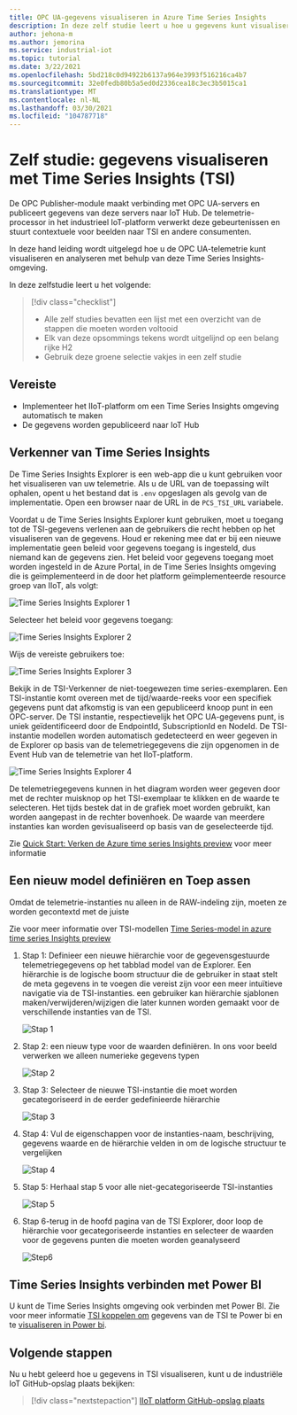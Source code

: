 ```yaml
---
title: OPC UA-gegevens visualiseren in Azure Time Series Insights
description: In deze zelf studie leert u hoe u gegevens kunt visualiseren met Time Series Insights.
author: jehona-m
ms.author: jemorina
ms.service: industrial-iot
ms.topic: tutorial
ms.date: 3/22/2021
ms.openlocfilehash: 5bd218c0d94922b6137a964e3993f516216ca4b7
ms.sourcegitcommit: 32e0fedb80b5a5ed0d2336cea18c3ec3b5015ca1
ms.translationtype: MT
ms.contentlocale: nl-NL
ms.lasthandoff: 03/30/2021
ms.locfileid: "104787718"
---
```

# <a name="tutorial-visualize-data-with-time-series-insights-tsi"></a>Zelf studie: gegevens visualiseren met Time Series Insights (TSI)

De OPC Publisher-module maakt verbinding met OPC UA-servers en publiceert gegevens van deze servers naar IoT Hub. De telemetrie-processor in het industrieel IoT-platform verwerkt deze gebeurtenissen en stuurt contextuele voor beelden naar TSI en andere consumenten.  

In deze hand leiding wordt uitgelegd hoe u de OPC UA-telemetrie kunt visualiseren en analyseren met behulp van deze Time Series Insights-omgeving.

In deze zelfstudie leert u het volgende:

> [!div class="checklist"]
> * Alle zelf studies bevatten een lijst met een overzicht van de stappen die moeten worden voltooid
> * Elk van deze opsommings tekens wordt uitgelijnd op een belang rijke H2
> * Gebruik deze groene selectie vakjes in een zelf studie

## <a name="prerequisite"></a>Vereiste

* Implementeer het IIoT-platform om een Time Series Insights omgeving automatisch te maken
* De gegevens worden gepubliceerd naar IoT Hub

## <a name="time-series-insights-explorer"></a>Verkenner van Time Series Insights

De Time Series Insights Explorer is een web-app die u kunt gebruiken voor het visualiseren van uw telemetrie. Als u de URL van de toepassing wilt ophalen, opent u het bestand dat is `.env` opgeslagen als gevolg van de implementatie.  Open een browser naar de URL in de `PCS_TSI_URL` variabele.  

Voordat u de Time Series Insights Explorer kunt gebruiken, moet u toegang tot de TSI-gegevens verlenen aan de gebruikers die recht hebben op het visualiseren van de gegevens. Houd er rekening mee dat er bij een nieuwe implementatie geen beleid voor gegevens toegang is ingesteld, dus niemand kan de gegevens zien. Het beleid voor gegevens toegang moet worden ingesteld in de Azure Portal, in de Time Series Insights omgeving die is geïmplementeerd in de door het platform geïmplementeerde resource groep van IIoT, als volgt:

   ![Time Series Insights Explorer 1](media/tutorial-iiot-visualize-data-tsi/tutorial-time-series-insights-data-access-1.png)

Selecteer het beleid voor gegevens toegang:

   ![Time Series Insights Explorer 2](media/tutorial-iiot-visualize-data-tsi/tutorial-time-series-insights-data-access-2.png)

Wijs de vereiste gebruikers toe:

   ![Time Series Insights Explorer 3](media/tutorial-iiot-visualize-data-tsi/tutorial-time-series-insights-data-access-3.png)


Bekijk in de TSI-Verkenner de niet-toegewezen time series-exemplaren. Een TSI-instantie komt overeen met de tijd/waarde-reeks voor een specifiek gegevens punt dat afkomstig is van een gepubliceerd knoop punt in een OPC-server. De TSI instantie, respectievelijk het OPC UA-gegevens punt, is uniek geïdentificeerd door de EndpointId, SubscriptionId en NodeId. De TSI-instantie modellen worden automatisch gedetecteerd en weer gegeven in de Explorer op basis van de telemetriegegevens die zijn opgenomen in de Event Hub van de telemetrie van het IIoT-platform.

   ![Time Series Insights Explorer 4](media/tutorial-iiot-visualize-data-tsi/tutorial-time-series-insights-step-0.png)

De telemetriegegevens kunnen in het diagram worden weer gegeven door met de rechter muisknop op het TSI-exemplaar te klikken en de waarde te selecteren. Het tijds bestek dat in de grafiek moet worden gebruikt, kan worden aangepast in de rechter bovenhoek. De waarde van meerdere instanties kan worden gevisualiseerd op basis van de geselecteerde tijd.

Zie [Quick Start: Verken de Azure time series Insights preview](https://docs.microsoft.com/azure/time-series-insights/time-series-insights-update-quickstart) voor meer informatie

## <a name="define-and-apply-a-new-model"></a>Een nieuw model definiëren en Toep assen

Omdat de telemetrie-instanties nu alleen in de RAW-indeling zijn, moeten ze worden gecontextd met de juiste 

Zie voor meer informatie over TSI-modellen [Time Series-model in azure time series Insights preview](https://docs.microsoft.com/azure/time-series-insights/time-series-insights-update-tsm)

1. Stap 1: Definieer een nieuwe hiërarchie voor de gegevensgestuurde telemetriegegevens op het tabblad model van de Explorer. Een hiërarchie is de logische boom structuur die de gebruiker in staat stelt de meta gegevens in te voegen die vereist zijn voor een meer intuïtieve navigatie via de TSI-instanties. een gebruiker kan hiërarchie sjablonen maken/verwijderen/wijzigen die later kunnen worden gemaakt voor de verschillende instanties van de TSI.

   ![Stap 1](media/tutorial-iiot-visualize-data-tsi/tutorial-time-series-insights-step-1.png)

2. Stap 2: een nieuw type voor de waarden definiëren. In ons voor beeld verwerken we alleen numerieke gegevens typen

   ![Stap 2](media/tutorial-iiot-visualize-data-tsi/tutorial-time-series-insights-step-2.png)

3. Stap 3: Selecteer de nieuwe TSI-instantie die moet worden gecategoriseerd in de eerder gedefinieerde hiërarchie

   ![Stap 3](media/tutorial-iiot-visualize-data-tsi/tutorial-time-series-insights-step-3.png)

4. Stap 4: Vul de eigenschappen voor de instanties-naam, beschrijving, gegevens waarde en de hiërarchie velden in om de logische structuur te vergelijken 

   ![Stap 4](media/tutorial-iiot-visualize-data-tsi/tutorial-time-series-insights-step-4.png)

5. Stap 5: Herhaal stap 5 voor alle niet-gecategoriseerde TSI-instanties

   ![Stap 5](media/tutorial-iiot-visualize-data-tsi/tutorial-time-series-insights-step-5.png)

6. Stap 6-terug in de hoofd pagina van de TSI Explorer, door loop de hiërarchie voor gecategoriseerde instanties en selecteer de waarden voor de gegevens punten die moeten worden geanalyseerd

   ![Step6](media/tutorial-iiot-visualize-data-tsi/tutorial-time-series-insights-step-6.png)

## <a name="connect-time-series-insights-to-power-bi"></a>Time Series Insights verbinden met Power BI

U kunt de Time Series Insights omgeving ook verbinden met Power BI.  Zie voor meer informatie [TSI koppelen om](https://docs.microsoft.com/azure/time-series-insights/how-to-connect-power-bi) gegevens van de TSI te Power bi en te [visualiseren in Power bi](https://docs.microsoft.com/azure/time-series-insights/concepts-power-bi).


## <a name="next-steps"></a>Volgende stappen
Nu u hebt geleerd hoe u gegevens in TSI visualiseren, kunt u de industriële IoT GitHub-opslag plaats bekijken:

> [!div class="nextstepaction"]
> [IIoT platform GitHub-opslag plaats](https://github.com/Azure/iot-edge-opc-publisher)